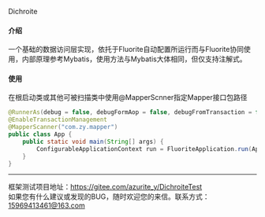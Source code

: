 Dichroite
#### 介绍
一个基础的数据访问层实现，依托于Fluorite自动配置所运行而与Fluorite协同使用，内部原理参考Mybatis，使用方法与Mybatis大体相同，但仅支持注解式。

#### 使用
在根启动类或其他可被扫描类中使用@MapperScnner指定Mapper接口包路径
```java
@RunnerAs(debug = false, debugFormAop = false, debugFromTransaction = false)
@EnableTransactionManagement
@MapperScanner("com.zy.mapper")
public class App {
	public static void main(String[] args) {
		ConfigurableApplicationContext run = FluoriteApplication.run(App.class, args);
	}
}
```
---   
框架测试项目地址：https://gitee.com/azurite_y/DichroiteTest <br/>
如果您有什么建议或发现的BUG，随时欢迎您的来信。联系方式：15969413461@163.com
